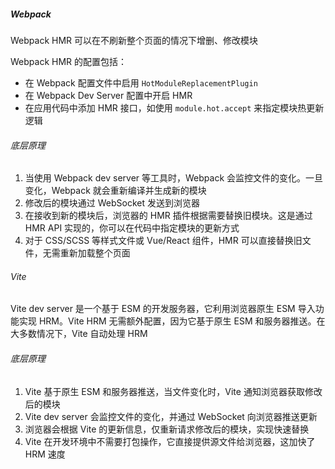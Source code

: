 ##### Webpack

Webpack HMR 可以在不刷新整个页面的情况下增删、修改模块

Webpack HMR 的配置包括：

- 在 Webpack 配置文件中启用 `HotModuleReplacementPlugin`
- 在 Webpack Dev Server 配置中开启 HMR
- 在应用代码中添加 HMR 接口，如使用 `module.hot.accept` 来指定模块热更新逻辑

###### 底层原理

1. 当使用 Webpack dev server 等工具时，Webpack 会监控文件的变化。一旦变化，Webpack 就会重新编译并生成新的模块
2. 修改后的模块通过 WebSocket 发送到浏览器
3. 在接收到新的模块后，浏览器的 HMR 插件根据需要替换旧模块。这是通过 HMR API 实现的，你可以在代码中指定模块的更新方式
4. 对于 CSS/SCSS 等样式文件或 Vue/React 组件，HMR 可以直接替换旧文件，无需重新加载整个页面

###### Vite

Vite dev server 是一个基于 ESM 的开发服务器，它利用浏览器原生 ESM 导入功能实现 HRM。Vite HRM 无需额外配置，因为它基于原生 ESM 和服务器推送。在大多数情况下，Vite 自动处理 HRM

###### 底层原理

1. Vite 基于原生 ESM 和服务器推送，当文件变化时，Vite 通知浏览器获取修改后的模块
2. Vite dev server 会监控文件的变化，并通过 WebSocket 向浏览器推送更新
3. 浏览器会根据 Vite 的更新信息，仅重新请求修改后的模块，实现快速替换
4. Vite 在开发环境中不需要打包操作，它直接提供源文件给浏览器，这加快了 HRM 速度
